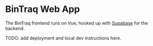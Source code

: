 # BinTraq Web App

The BinTraq frontend runs on Vue, hooked up with [Supabase](https://supabase.com) for the backend.

TODO: add deployment and local dev instructions here.

